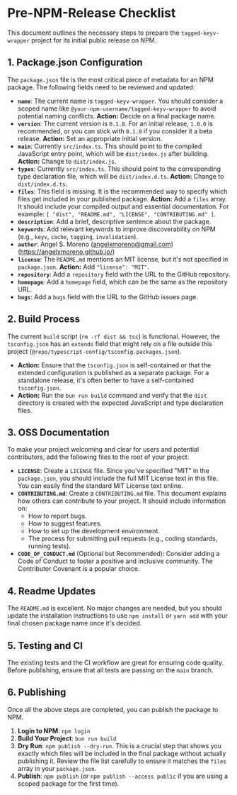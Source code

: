 # Pre-NPM-Release Checklist

This document outlines the necessary steps to prepare the `tagged-keyv-wrapper` project for its initial public release on NPM.

## 1. Package.json Configuration

The `package.json` file is the most critical piece of metadata for an NPM package. The following fields need to be reviewed and updated:

-   **`name`**: The current name is `tagged-keyv-wrapper`. You should consider a scoped name like `@your-npm-username/tagged-keyv-wrapper` to avoid potential naming conflicts. **Action:** Decide on a final package name.
-   **`version`**: The current version is `0.1.0`. For an initial release, `1.0.0` is recommended, or you can stick with `0.1.0` if you consider it a beta release. **Action:** Set an appropriate initial version.
-   **`main`**: Currently `src/index.ts`. This should point to the compiled JavaScript entry point, which will be `dist/index.js` after building. **Action:** Change to `dist/index.js`.
-   **`types`**: Currently `src/index.ts`. This should point to the corresponding type declaration file, which will be `dist/index.d.ts`. **Action:** Change to `dist/index.d.ts`.
-   **`files`**: This field is missing. It is the recommended way to specify which files get included in your published package. **Action:** Add a `files` array. It should include your compiled output and essential documentation. For example: `[ "dist", "README.md", "LICENSE", "CONTRIBUTING.md" ]`.
-   **`description`**: Add a brief, descriptive sentence about the package.
-   **`keywords`**: Add relevant keywords to improve discoverability on NPM (e.g., `keyv`, `cache`, `tagging`, `invalidation`).
-   **`author`**: Angel S. Moreno (angelxmoreno@gmail.com) (https://angelxmoreno.github.io/)
-   **`license`**: The `README.md` mentions an MIT license, but it's not specified in `package.json`. **Action:** Add `"license": "MIT"`.
-   **`repository`**: Add a `repository` field with the URL to the GitHub repository.
-   **`homepage`**: Add a `homepage` field, which can be the same as the repository URL.
-   **`bugs`**: Add a `bugs` field with the URL to the GitHub issues page.

## 2. Build Process

The current `build` script (`rm -rf dist && tsc`) is functional. However, the `tsconfig.json` has an `extends` field that might rely on a file outside this project (`@repo/typescript-config/tsconfig.packages.json`).

-   **Action:** Ensure that the `tsconfig.json` is self-contained or that the extended configuration is published as a separate package. For a standalone release, it's often better to have a self-contained `tsconfig.json`.
-   **Action:** Run the `bun run build` command and verify that the `dist` directory is created with the expected JavaScript and type declaration files.

## 3. OSS Documentation

To make your project welcoming and clear for users and potential contributors, add the following files to the root of your project:

-   **`LICENSE`**: Create a `LICENSE` file. Since you've specified "MIT" in the `package.json`, you should include the full MIT License text in this file. You can easily find the standard MIT License text online.
-   **`CONTRIBUTING.md`**: Create a `CONTRIBUTING.md` file. This document explains how others can contribute to your project. It should include information on:
    -   How to report bugs.
    -   How to suggest features.
    -   How to set up the development environment.
    -   The process for submitting pull requests (e.g., coding standards, running tests).
-   **`CODE_OF_CONDUCT.md`** (Optional but Recommended): Consider adding a Code of Conduct to foster a positive and inclusive community. The Contributor Covenant is a popular choice.

## 4. Readme Updates

The `README.md` is excellent. No major changes are needed, but you should update the installation instructions to use `npm install` or `yarn add` with your final chosen package name once it's decided.

## 5. Testing and CI

The existing tests and the CI workflow are great for ensuring code quality. Before publishing, ensure that all tests are passing on the `main` branch.

## 6. Publishing

Once all the above steps are completed, you can publish the package to NPM.

1.  **Login to NPM**: `npm login`
2.  **Build Your Project**: `bun run build`
3.  **Dry Run**: `npm publish --dry-run`. This is a crucial step that shows you exactly which files will be included in the final package without actually publishing it. Review the file list carefully to ensure it matches the `files` array in your `package.json`.
4.  **Publish**: `npm publish` (or `npm publish --access public` if you are using a scoped package for the first time).